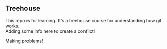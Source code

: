 ## Treehouse

This repo is for learning. It's a treehouse course for understanding how git works. 
\
Adding some info here to create a conflict! 


Making problems! 
